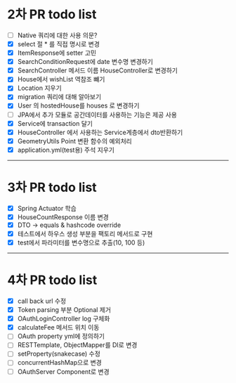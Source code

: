 # 2차 PR todo list

- [ ] Native 쿼리에 대한 사용 의문?
- [x] select 절 * 를 직접 명시로 변경
- [x] ItemResponse에 setter 고민
- [x] SearchConditionRequest에 date 변수명 변경하기
- [x] SearchController 메서드 이름 HouseController로 변경하기
- [x] House에서 wishList 역참조 뺴기
- [x] Location 지우기
- [x] migration 쿼리에 대해 알아보기
- [x] User 의 hostedHouse를 houses 로 변경하기
- [ ] JPA에서 추가 모듈로 공간데이터를 사용하는 기능은 제공 사용
- [X] Service에 transaction 달기
- [X] HouseController 에서 사용하는 Service계층에서 dto반환하기
- [X] GeometryUtils Point 변환 함수의 예외처리
- [X] application.yml(test용) 주석 지우기

---

# 3차 PR todo list
- [X] Spring Actuator 학습
- [X] HouseCountResponse 이름 변경
- [X] DTO -> equals & hashcode override
- [X] 테스트에서 하우스 생성 부분을 팩토리 메서드로 구현
- [X] test에서 파라미터를 변수명으로 추출(10, 100 등)

--- 

# 4차 PR todo list
- [X] call back url 수정
- [X] Token parsing 부분 Optional 제거
- [X] OAuthLoginController log 구체화
- [X] calculateFee 메서드 위치 이동
- [ ] OAuth property yml에 정의하기
- [ ] RESTTemplate, ObjectMapper를 DI로 변경
- [ ] setProperty(snakecase) 수정
- [ ] concurrentHashMap으로 변경
- [ ] OAuthServer Component로 변경
